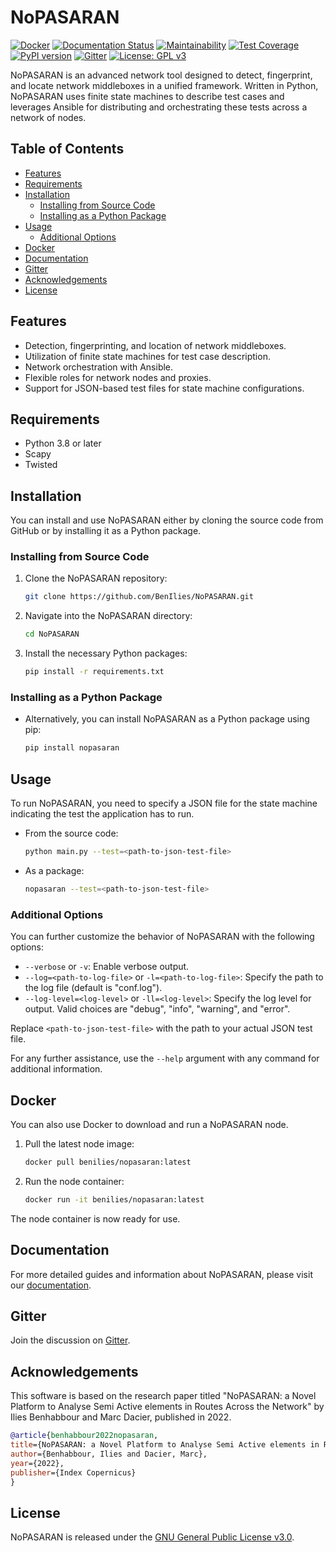 # NoPASARAN

[![Docker](https://github.com/BenIlies/NoPASARAN/actions/workflows/docker-image.yml/badge.svg)](https://github.com/BenIlies/NoPASARAN/actions/workflows/docker-image.yml)
[![Documentation Status](https://readthedocs.org/projects/nopasaran/badge/?version=latest)](https://nopasaran.readthedocs.io/en/latest/?badge=latest)
[![Maintainability](https://api.codeclimate.com/v1/badges/68f1d2f9ef6af3f65864/maintainability)](https://codeclimate.com/github/BenIlies/NoPASARAN/maintainability)
[![Test Coverage](https://api.codeclimate.com/v1/badges/68f1d2f9ef6af3f65864/test_coverage)](https://codeclimate.com/github/BenIlies/NoPASARAN/test_coverage)
[![PyPI version](https://badge.fury.io/py/nopasaran.svg)](https://badge.fury.io/py/nopasaran)
[![Gitter](https://badges.gitter.im/Join%20Chat.svg)](https://app.gitter.im/#/room/#nopasaran:gitter.im)
[![License: GPL v3](https://img.shields.io/badge/License-GPLv3-blue.svg)](https://www.gnu.org/licenses/gpl-3.0.en.html)

NoPASARAN is an advanced network tool designed to detect, fingerprint, and locate network middleboxes in a unified framework. Written in Python, NoPASARAN uses finite state machines to describe test cases and leverages Ansible for distributing and orchestrating these tests across a network of nodes.

## Table of Contents

- [Features](#features)
- [Requirements](#requirements)
- [Installation](#installation)
  - [Installing from Source Code](#installing-from-source-code)
  - [Installing as a Python Package](#installing-as-a-python-package)
- [Usage](#usage)
  - [Additional Options](#additional-options)
- [Docker](#docker)
- [Documentation](#documentation)
- [Gitter](#gitter)
- [Acknowledgements](#acknowledgements)
- [License](#license)

## Features

- Detection, fingerprinting, and location of network middleboxes.
- Utilization of finite state machines for test case description.
- Network orchestration with Ansible.
- Flexible roles for network nodes and proxies.
- Support for JSON-based test files for state machine configurations.

## Requirements

- Python 3.8 or later
- Scapy
- Twisted

## Installation

You can install and use NoPASARAN either by cloning the source code from GitHub or by installing it as a Python package.

### Installing from Source Code

1. Clone the NoPASARAN repository:

   ```bash
   git clone https://github.com/BenIlies/NoPASARAN.git
   ```

2. Navigate into the NoPASARAN directory:

   ```bash
   cd NoPASARAN
   ```

3. Install the necessary Python packages:

   ```bash
   pip install -r requirements.txt
   ```

### Installing as a Python Package

- Alternatively, you can install NoPASARAN as a Python package using pip:

  ```bash
  pip install nopasaran
  ```

## Usage

To run NoPASARAN, you need to specify a JSON file for the state machine indicating the test the application has to run.

- From the source code:

  ```bash
  python main.py --test=<path-to-json-test-file>
  ```

- As a package:

  ```bash
  nopasaran --test=<path-to-json-test-file>
  ```

### Additional Options

You can further customize the behavior of NoPASARAN with the following options:

- `--verbose` or `-v`: Enable verbose output.
- `--log=<path-to-log-file>` or `-l=<path-to-log-file>`: Specify the path to the log file (default is "conf.log").
- `--log-level=<log-level>` or `-ll=<log-level>`: Specify the log level for output. Valid choices are "debug", "info", "warning", and "error".

Replace `<path-to-json-test-file>` with the path to your actual JSON test file.

For any further assistance, use the `--help` argument with any command for additional information.

## Docker

You can also use Docker to download and run a NoPASARAN node.

1. Pull the latest node image:

   ```bash
   docker pull benilies/nopasaran:latest
   ```

2. Run the node container:

   ```bash
   docker run -it benilies/nopasaran:latest
   ```

The node container is now ready for use.

## Documentation

For more detailed guides and information about NoPASARAN, please visit our [documentation](https://nopasaran.readthedocs.io).

## Gitter

Join the discussion on [Gitter](https://app.gitter.im/#/room/#nopasaran:gitter.im).

## Acknowledgements

This software is based on the research paper titled "NoPASARAN: a Novel Platform to Analyse Semi Active elements in Routes Across the Network" by Ilies Benhabbour and Marc Dacier, published in 2022.

```bibtex
@article{benhabbour2022nopasaran,
title={NoPASARAN: a Novel Platform to Analyse Semi Active elements in Routes Across the Network},
author={Benhabbour, Ilies and Dacier, Marc},
year={2022},
publisher={Index Copernicus}
}
```

## License

NoPASARAN is released under the [GNU General Public License v3.0](https://www.gnu.org/licenses/gpl-3.0.en.html).
